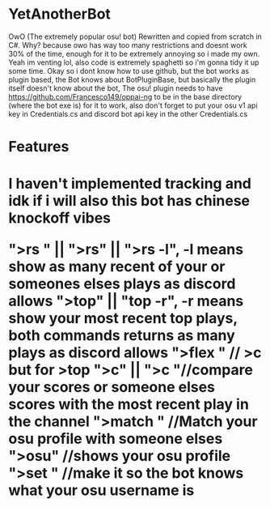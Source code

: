 # YetAnotherBot
OwO (The extremely popular osu! bot) Rewritten and copied from scratch in C#. Why? because owo has way too many restrictions and doesnt work 30% of the time, enough for it to be extremely annoying so i made my own. Yeah im venting lol, also code is extremely spaghetti so i'm gonna tidy it up some time. Okay so i dont know how to use github, but the bot works as plugin based, the Bot knows about BotPluginBase, but basically the plugin itself doesn't know about the bot, The osu! plugin needs to have https://github.com/Francesco149/oppai-ng to be in the base directory (where the bot exe is) for it to work, also don't forget to put your osu v1 api key in Credentials.cs and discord bot api key in the other Credentials.cs

<h1>Features<h1>
I haven't implemented tracking and idk if i will 
also this bot has chinese knockoff vibes

">rs <user>" || ">rs" || ">rs -l", -l means show as many recent of your or someones elses plays as discord allows
">top" || "top -r", -r means show your most recent top plays, both commands returns as many plays as discord allows
">flex <indexTop>" // >c but for >top
">c" || ">c <user>"//compare your scores or someone elses scores with the most recent play in the channel
">match <user>" //Match your osu profile with someone elses
">osu" //shows your osu profile
">set <username>" //make it so the bot knows what your osu username is
